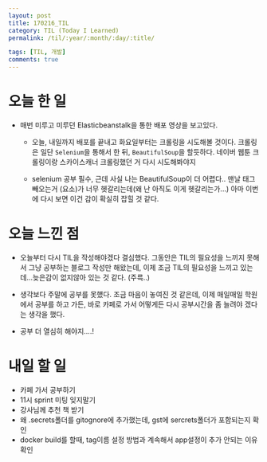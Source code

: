 ```yaml
---
layout: post
title: 170216_TIL
category: TIL (Today I Learned)
permalink: /til/:year/:month/:day/:title/

tags: [TIL, 개발]
comments: true
---
```

# 오늘 한 일

- 매번 미루고 미루던 Elasticbeanstalk을 통한 배포 영상을 보고있다.

  - 오늘, 내일까지 배포를 끝내고 화요일부터는 크롤링을 시도해볼 것이다. 크롤링은 일단 `Selenium`을 통해서 한 뒤, `BeautifulSoup`을 할듯하다. 네이버 웹툰 크롤링이랑 스카이스캐너 크롤링했던 거 다시 시도해봐야지

  - selenium 공부 필수, 근데 사실 나는 BeautifulSoup이 더 어렵다.. 맨날 태그 빼오는거 (요소)가 너무 헷갈리는데(왜 난 아직도 이게 헷갈리는가...) 아마 이번에 다시 보면 이건 감이 확실히 잡힐 것 같다.

# 오늘 느낀 점

- 오늘부터 다시 TIL을 작성해야겠다 결심했다. 그동안은 TIL의 필요성을 느끼지 못해서 그냥 공부하는 블로그 작성만 해왔는데, 이제 조금 TIL의 필요성을 느끼고 있는데...늦은감이 없지않아 있는 것 같다. (주륵..)

- 생각보다 주말에 공부를 못헀다. 조금 마음이 놓여진 것 같은데, 이제 매일매일 학원에서 공부를 하고 가든, 바로 카페로 가서 어떻게든 다시 공부시간을 좀 늘려야 겠다는 생각을 했다.

- 공부 더 열심히 해야지....!


# 내일 할 일
- 카페 가서 공부하기
- 11시 sprint 미팅 잊지말기
- 강사님께 추천 책 받기
- 왜 .secrets폴더를 gitognore에 추가했는데, gst에 sercrets폴더가 포함되는지 확인
- docker build를 할때, tag이름 설정 방법과 계속해서 app설정이 추가 안되는 이유 확인
